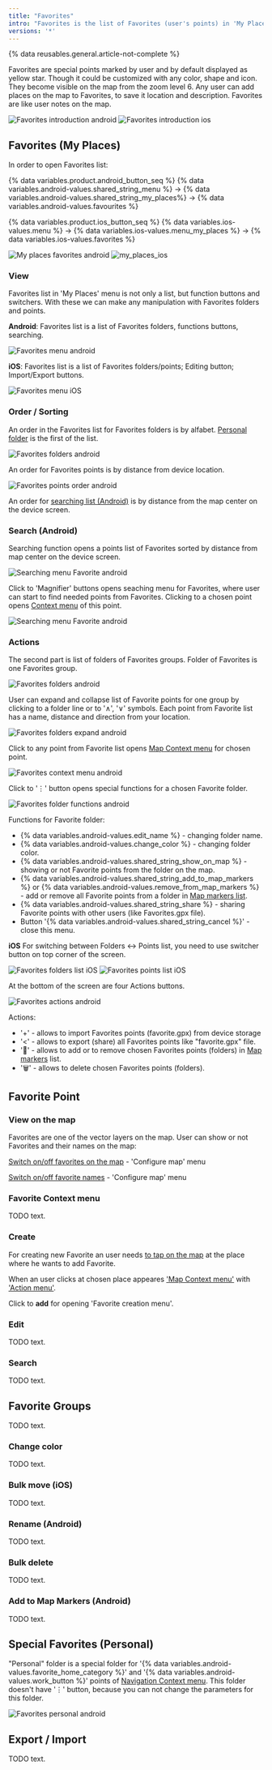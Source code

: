 ```yaml
---
title: "Favorites"
intro: "Favorites is the list of Favorites (user's points) in 'My Places' menu."
versions: '*'
---
```


{% data reusables.general.article-not-complete %}

Favorites are special points marked by user and by default displayed as yellow star. Though it could be customized with any color, shape and icon. They become visible on the map from the zoom level 6. Any user can add places on the map to Favorites, to save it location and description. Favorites are like user notes on the map.

![Favorites introduction android](/assets/images/personal/favorites_intro_android.png) ![Favorites introduction ios](/assets/images/personal/favorites_intro_ios.png)


## Favorites (My Places)

In order to open Favorites list:

{% data variables.product.android_button_seq %} {% data variables.android-values.shared_string_menu %} → {% data variables.android-values.shared_string_my_places%} → {% data variables.android-values.favourites %}

{% data variables.product.ios_button_seq %} {% data variables.ios-values.menu %} → {% data variables.ios-values.menu_my_places %} → {% data variables.ios-values.favorites %}

![My places favorites android](/assets/images/personal/my_places_android.png) ![my_places_ios](/assets/images/personal/my_places_ios.png)


### View

Favorites list in 'My Places' menu is not only a list, but function buttons and switchers. With these we can make any manipulation with Favorites folders and points.

**Android**: Favorites list is a list of Favorites folders, functions buttons, searching.

![Favorites menu android](/assets/images/personal/favorites_menu_android.png)

**iOS**: Favorites list is a list of Favorites folders/points; Editing button; Import/Export buttons.

![Favorites menu iOS](/assets/images/personal/favorites_menu_ios.png)

### Order / Sorting

An order in the Favorites list for Favorites folders is by alfabet. [Personal folder](/osmand/personal/favorites#special-favorites-personal) is the first of the list.

![Favorites folders android](/assets/images/personal/favorites_folders_android.png)

An order for Favorites points is by distance from device location.

![Favorites points order android](/assets/images/personal/favorites_points_order_android.png)

An order for [searching list (Android)](/osmand/personal/favorites#search-android) is by distance from the map center on the device screen.

### Search (Android)

Searching function opens a points list of Favorites sorted by distance from map center on the device screen.

![Searching menu Favorite android](/assets/images/personal/searching_favorites_menu_android.png)

Click to 'Magnifier' buttons opens seaching menu for Favorites, where user can start to find needed points from Favorites. Clicking to a chosen point opens [Context menu](/osmand/map/map-context-menu#select-an-object-short-tap) of this point.

![Searching menu Favorite android](/assets/images/personal/searching_favorites_menu_2_android.png)


### Actions

The second part is list of folders of Favorites groups. Folder of Favorites is one Favorites group.

![Favorites folders android](/assets/images/personal/favorites_folders_android.png)

User can expand and collapse list of Favorite points for one group by clicking to a folder line or to '&#8743;', '&#8744;'  symbols. Each point from Favorite list has a name, distance and direction from your location.

![Favorites folders expand android](/assets/images/personal/favorites_folders_expand_android.png)

Click to any point from Favorite list opens [Map Context menu](/osmand/map/map-context-menu#select-an-object-short-tap) for chosen point.

![Favorites context menu android](/assets/images/personal/favorites_context_menu_android.png)

Click to '&#8942;' button opens special functions for a chosen Favorite folder.

![Favorites folder functions android](/assets/images/personal/favorites_folder_functions_android.png)

Functions for Favorite folder:
- {% data variables.android-values.edit_name %} - changing folder name.
- {% data variables.android-values.change_color %} - changing folder color.
- {% data variables.android-values.shared_string_show_on_map %} - showing or not Favorite points from the folder on the map.
- {% data variables.android-values.shared_string_add_to_map_markers %} or {% data variables.android-values.remove_from_map_markers %}  - add or remove all Favorite points from a folder in [Map markers list](/osmand/personal/markers).
- {% data variables.android-values.shared_string_share %} - sharing Favorite points with other users (like Favorites.gpx file).
- Button '{% data variables.android-values.shared_string_cancel %}' - close this menu.

**iOS**
For switching between Folders <-> Points list, you need to use switcher button on top corner of the screen.

![Favorites folders list iOS](/assets/images/personal/favorites_folders_list_ios.png) ![Favorites points list iOS](/assets/images/personal/favorites_points_list_ios.png) 


At the bottom of the screen are four Actions buttons. 

![Favorites actions android](/assets/images/personal/favorites_actions_android.png)

Actions:
- '&#43;' - allows to import Favorites points (favorite.gpx) from device storage
- '&#60;' - allows to export (share) all Favorites points like "favorite.gpx" file.
- '&#128681;' - allows to add or to remove chosen Favorites points (folders) in [Map markers](/osmand/personal/markers) list.
- '&#x1F5D1;' - allows to delete chosen Favorites points (folders).


## Favorite Point

### View on the map

Favorites are one of the vector layers on the map. User can show or not Favorites and their names on the map:

[Switch on/off favorites on the map](/osmand/map/point-layers-on-map#favorites)  - 'Configure map' menu

[Switch on/off favorite names](/osmand/map/point-layers-on-map#favorite--poi-names)  - 'Configure map' menu

### Favorite Context menu

TODO text. 

### Create

For creating new Favorite an user needs [to tap on the map](/osmand/map/map-context-menu#select-any-point-long-tap) at the place where he wants to add Favorite. 

When an user clicks at chosen place appeares ['Map Context menu'](/osmand/map/map-context-menu) with ['Action menu'](/osmand/map/map-context-menu#add--edit-favorite). 

Click to **add** for opening 'Favorite creation menu'.


### Edit

TODO text. 

### Search 

TODO text. 

## Favorite Groups 

TODO text. 

### Change color

TODO text. 

### Bulk move (iOS)

TODO text. 

### Rename (Android)

TODO text. 

### Bulk delete

TODO text. 

### Add to Map Markers (Android)

TODO text.



## Special Favorites (Personal) 

"Personal" folder is a special folder for '{% data variables.android-values.favorite_home_category %}' and '{% data variables.android-values.work_button %}' points of [Navigation Context menu](/osmand/navigation). This folder doesn't have '&#8942;' button, because you can not change the parameters for this folder. 

![Favorites personal android](/assets/images/personal/favorites_personal_android.png)

## Export / Import

TODO text. 
